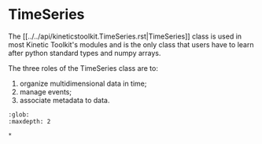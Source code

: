 # TimeSeries

The [[../../api/kineticstoolkit.TimeSeries.rst|TimeSeries]] class is used in most Kinetic Toolkit's modules and is the only class that users have to learn after python standard types and numpy arrays.

The three roles of the TimeSeries class are to:

1. organize multidimensional data in time;
2. manage events;
3. associate metadata to data.

```{toctree}
:glob:
:maxdepth: 2

*
```